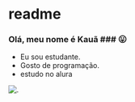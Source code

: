 # readme
### Olá, meu nome é Kauã ### 😛


- Eu sou estudante.
- Gosto de programação.
- estudo no alura





![.](https://tenor.com/pt-BR/view/neymar-sheozinho-gif-8795846103648563476)
